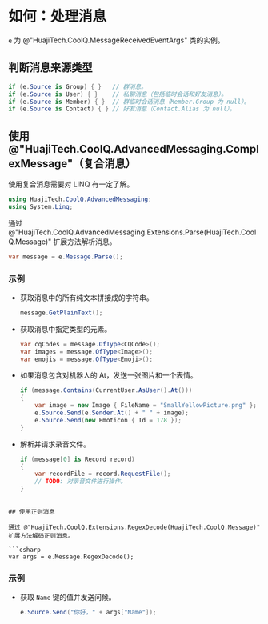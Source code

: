 # 如何：处理消息

`e` 为 @"HuajiTech.CoolQ.MessageReceivedEventArgs" 类的实例。

## 判断消息来源类型

```csharp
if (e.Source is Group) { }   // 群消息。
if (e.Source is User) { }    // 私聊消息（包括临时会话和好友消息）。
if (e.Source is Member) { }  // 群临时会话消息（Member.Group 为 null）。
if (e.Source is Contact) { } // 好友消息（Contact.Alias 为 null）。
```

## 使用 @"HuajiTech.CoolQ.AdvancedMessaging.ComplexMessage"（复合消息）

使用复合消息需要对 LINQ 有一定了解。

```csharp
using HuajiTech.CoolQ.AdvancedMessaging;
using System.Linq;
```
通过 @"HuajiTech.CoolQ.AdvancedMessaging.Extensions.Parse(HuajiTech.CoolQ.Message)" 扩展方法解析消息。

```csharp
var message = e.Message.Parse();
```

### 示例

- 获取消息中的所有纯文本拼接成的字符串。

  ```csharp
  message.GetPlainText();
  ```

- 获取消息中指定类型的元素。

  ```csharp
  var cqCodes = message.OfType<CQCode>();
  var images = message.OfType<Image>();
  var emojis = message.OfType<Emoji>();
  ```

- 如果消息包含对机器人的 At，发送一张图片和一个表情。

  ```csharp
  if (message.Contains(CurrentUser.AsUser().At()))
  {
      var image = new Image { FileName = "SmallYellowPicture.png" };
      e.Source.Send(e.Sender.At() + " " + image);
  	  e.Source.Send(new Emoticon { Id = 178 });
  }

- 解析并请求录音文件。

  ```csharp
  if (message[0] is Record record)
  {
      var recordFile = record.RequestFile();
      // TODO: 对录音文件进行操作。
  }
```

## 使用正则消息

通过 @"HuajiTech.CoolQ.Extensions.RegexDecode(HuajiTech.CoolQ.Message)" 扩展方法解码正则消息。

```csharp
var args = e.Message.RegexDecode();
```

### 示例

- 获取 `Name` 键的值并发送问候。

  ```csharp
  e.Source.Send("你好，" + args["Name"]);
  ```
